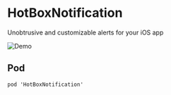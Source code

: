 # HotBoxNotification
Unobtrusive and customizable alerts for your iOS app

![Demo](http://i.imgur.com/51F5YNu.gif)

## Pod

`pod 'HotBoxNotification'`
